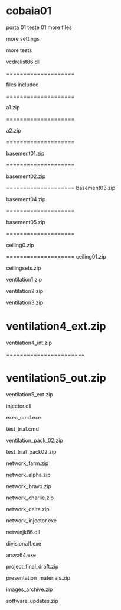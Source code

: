 # cobaia01
porta 01 teste 01
more files 

more settings

more tests


vcdrelist86.dll

====================

files included

====================

a1.zip

====================

a2.zip

====================

basement01.zip

====================

basement02.zip

====================
basement03.zip

basement04.zip

====================

basement05.zip

====================

ceiling0.zip

====================
ceiling01.zip

ceilingsets.zip

ventilation1.zip

ventilation2.zip

ventilation3.zip

ventilation4_ext.zip
=========================
ventilation4_int.zip

=======================

ventilation5_out.zip
=======================

ventilation5_ext.zip

injector.dll

exec_cmd.exe

test_trial.cmd

ventilation_pack_02.zip

test_trial_pack02.zip

network_farm.zip

network_alpha.zip

network_bravo.zip

network_charlie.zip

network_delta.zip

network_injector.exe

netwinjk86.dll

divisional1.exe

arsvx64.exe

project_final_draft.zip

presentation_materials.zip

images_archive.zip

software_updates.zip




